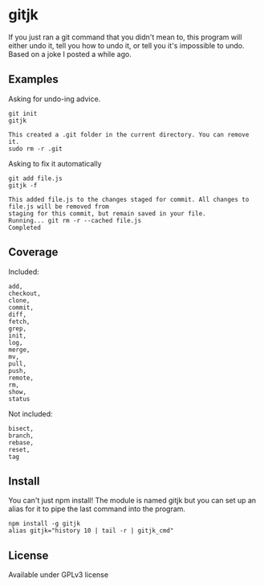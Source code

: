 # gitjk

If you just ran a git command that you didn't mean to, this program will either undo it,
tell you how to undo it, or tell you it's impossible to undo. Based on a joke I posted a while ago.

## Examples

Asking for undo-ing advice.

    git init
    gitjk

    This created a .git folder in the current directory. You can remove it.
    sudo rm -r .git

Asking to fix it automatically

    git add file.js
    gitjk -f

    This added file.js to the changes staged for commit. All changes to file.js will be removed from
    staging for this commit, but remain saved in your file.
    Running... git rm -r --cached file.js
    Completed

## Coverage
Included:

    add,
    checkout,
    clone,
    commit,
    diff,
    fetch,
    grep,
    init,
    log,
    merge,
    mv,
    pull,
    push,
    remote,
    rm,
    show,
    status

Not included:

    bisect,
    branch,
    rebase,
    reset,
    tag

## Install

You can't just npm install! The module is named gitjk but you can set up an alias for it to pipe the
last command into the program.

    npm install -g gitjk
    alias gitjk="history 10 | tail -r | gitjk_cmd"

## License

Available under GPLv3 license
